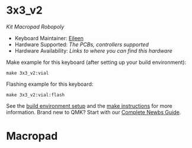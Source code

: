 # 3x3_v2


*Kit Macropad Robopoly*

* Keyboard Maintainer: [Eileen](https://github.com/Eileenert)
* Hardware Supported: *The PCBs, controllers supported*
* Hardware Availability: *Links to where you can find this hardware*

Make example for this keyboard (after setting up your build environment):

    make 3x3_v2:vial

Flashing example for this keyboard:

    make 3x3_v2:vial:flash

See the [build environment setup](https://docs.qmk.fm/#/getting_started_build_tools) and the [make instructions](https://docs.qmk.fm/#/getting_started_make_guide) for more information. Brand new to QMK? Start with our [Complete Newbs Guide](https://docs.qmk.fm/#/newbs).
# Macropad

